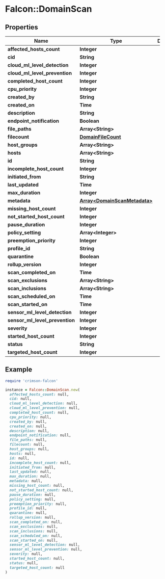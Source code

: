 # Falcon::DomainScan

## Properties

| Name | Type | Description | Notes |
| ---- | ---- | ----------- | ----- |
| **affected_hosts_count** | **Integer** |  | [optional] |
| **cid** | **String** |  | [optional] |
| **cloud_ml_level_detection** | **Integer** |  | [optional] |
| **cloud_ml_level_prevention** | **Integer** |  | [optional] |
| **completed_host_count** | **Integer** |  | [optional] |
| **cpu_priority** | **Integer** |  | [optional] |
| **created_by** | **String** |  | [optional] |
| **created_on** | **Time** |  | [optional] |
| **description** | **String** |  | [optional] |
| **endpoint_notification** | **Boolean** |  | [optional] |
| **file_paths** | **Array&lt;String&gt;** |  | [optional] |
| **filecount** | [**DomainFileCount**](DomainFileCount.md) |  | [optional] |
| **host_groups** | **Array&lt;String&gt;** |  | [optional] |
| **hosts** | **Array&lt;String&gt;** |  | [optional] |
| **id** | **String** |  |  |
| **incomplete_host_count** | **Integer** |  | [optional] |
| **initiated_from** | **String** |  | [optional] |
| **last_updated** | **Time** |  | [optional] |
| **max_duration** | **Integer** |  | [optional] |
| **metadata** | [**Array&lt;DomainScanMetadata&gt;**](DomainScanMetadata.md) |  | [optional] |
| **missing_host_count** | **Integer** |  | [optional] |
| **not_started_host_count** | **Integer** |  | [optional] |
| **pause_duration** | **Integer** |  | [optional] |
| **policy_setting** | **Array&lt;Integer&gt;** |  | [optional] |
| **preemption_priority** | **Integer** |  | [optional] |
| **profile_id** | **String** |  | [optional] |
| **quarantine** | **Boolean** |  | [optional] |
| **rollup_version** | **Integer** |  | [optional] |
| **scan_completed_on** | **Time** |  | [optional] |
| **scan_exclusions** | **Array&lt;String&gt;** |  | [optional] |
| **scan_inclusions** | **Array&lt;String&gt;** |  | [optional] |
| **scan_scheduled_on** | **Time** |  | [optional] |
| **scan_started_on** | **Time** |  | [optional] |
| **sensor_ml_level_detection** | **Integer** |  | [optional] |
| **sensor_ml_level_prevention** | **Integer** |  | [optional] |
| **severity** | **Integer** |  | [optional] |
| **started_host_count** | **Integer** |  | [optional] |
| **status** | **String** |  | [optional] |
| **targeted_host_count** | **Integer** |  | [optional] |

## Example

```ruby
require 'crimson-falcon'

instance = Falcon::DomainScan.new(
  affected_hosts_count: null,
  cid: null,
  cloud_ml_level_detection: null,
  cloud_ml_level_prevention: null,
  completed_host_count: null,
  cpu_priority: null,
  created_by: null,
  created_on: null,
  description: null,
  endpoint_notification: null,
  file_paths: null,
  filecount: null,
  host_groups: null,
  hosts: null,
  id: null,
  incomplete_host_count: null,
  initiated_from: null,
  last_updated: null,
  max_duration: null,
  metadata: null,
  missing_host_count: null,
  not_started_host_count: null,
  pause_duration: null,
  policy_setting: null,
  preemption_priority: null,
  profile_id: null,
  quarantine: null,
  rollup_version: null,
  scan_completed_on: null,
  scan_exclusions: null,
  scan_inclusions: null,
  scan_scheduled_on: null,
  scan_started_on: null,
  sensor_ml_level_detection: null,
  sensor_ml_level_prevention: null,
  severity: null,
  started_host_count: null,
  status: null,
  targeted_host_count: null
)
```

